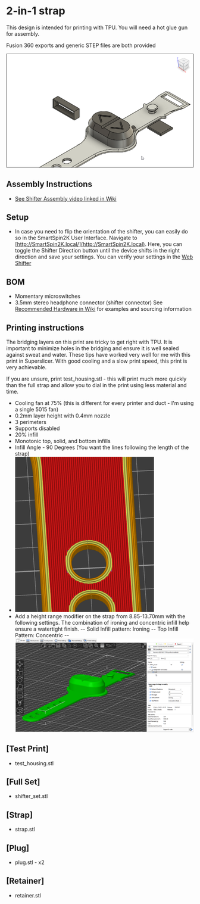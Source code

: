 # 2-in-1 strap
This design is intended for printing with TPU.  You will need a hot glue gun for assembly.

Fusion 360 exports and generic STEP files are both provided

![render of remote](screenshot.png)


## Assembly Instructions
- [See Shifter Assembly video linked in Wiki](https://github.com/doudar/SmartSpin2k/wiki/Building-How-To)

## Setup
- In case you need to flip the orientation of the shifter, you can easily do so in the SmartSpin2K User Interface.  Navigate to [http://SmartSpin2K.local/](http://SmartSpin2K.local).  Here, you can toggle the Shifter Direction button until the device shifts in the right direction and save your settings.  You can verify your settings in the [Web Shifter](http://smartspin2k.local/shift.html)

## BOM
- Momentary microswitches
- 3.5mm stereo headphone connector (shifter connector)
See [Recommended Hardware in Wiki](https://github.com/doudar/SmartSpin2k/wiki/Recommended-Hardware) for examples and sourcing information

## Printing instructions
The bridging layers on this print are tricky to get right with TPU.  It is important to minimize holes in the bridging and ensure it is well sealed against sweat and water.  These tips have worked very well for me with this print in Superslicer.  With good cooling and a slow print speed, this print is very achievable. 

If you are unsure, print test_housing.stl - this will print much more quickly than the full strap and allow you to dial in the print using less material and time.

- Cooling fan at 75% (this is different for every printer and duct - I'm using a single 5015 fan)
- 0.2mm layer height with 0.4mm nozzle
- 3 perimeters
- Supports disabled
- 20% infill
- Monotonic top, solid, and bottom infills
- Infill Angle - 90 Degrees (You want the lines following the length of the strap)
- ![close up of strap](strap_close-up.png)
- Add a height range modifier on the strap from 8.85-13.70mm with the following settings.  The combination of ironing and concentric infill help ensure a watertight finish.
-- Solid Infill pattern: Ironing
-- Top Infill Pattern: Concentric
-- ![layer settings screenshot](layer_settings.png)

## [Test Print]
- test_housing.stl

## [Full Set]
- shifter_set.stl

## [Strap]
- strap.stl

## [Plug]
- plug.stl - x2

## [Retainer]
- retainer.stl

